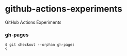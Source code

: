 # github-actions-experiments
GitHub Actions Experiments

### gh-pages

    $ git checkout --orphan gh-pages
    $ 